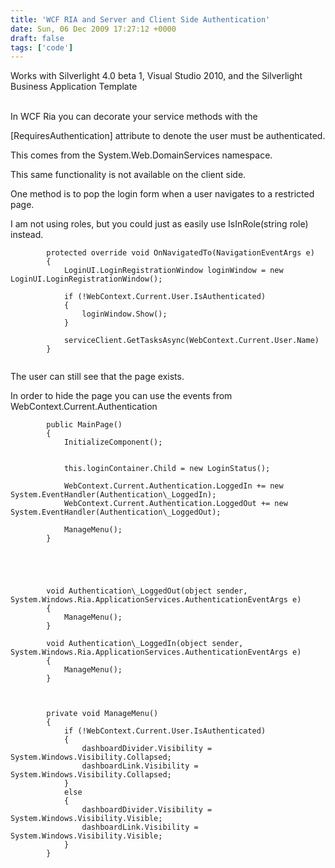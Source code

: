 ```yaml
---
title: 'WCF RIA and Server and Client Side Authentication'
date: Sun, 06 Dec 2009 17:27:12 +0000
draft: false
tags: ['code']
---
```


Works with Silverlight 4.0 beta 1, Visual Studio 2010, and the Silverlight Business Application Template

   
In WCF Ria you can decorate your service methods with the

\[RequiresAuthentication\] attribute to denote the user must be authenticated.

This comes from the System.Web.DomainServices namespace.

This same functionality is not available on the client side.

One method is to pop the login form when a user navigates to a restricted page.

I am not using roles, but you could just as easily use IsInRole(string role) instead.

```
        protected override void OnNavigatedTo(NavigationEventArgs e)
        {
            LoginUI.LoginRegistrationWindow loginWindow = new LoginUI.LoginRegistrationWindow();

            if (!WebContext.Current.User.IsAuthenticated)
            {
                loginWindow.Show();
            }

            serviceClient.GetTasksAsync(WebContext.Current.User.Name)
        }


```

The user can still see that the page exists.

In order to hide the page you can use the events from WebContext.Current.Authentication

```
        public MainPage()
        {
            InitializeComponent();
            
            
            this.loginContainer.Child = new LoginStatus();

            WebContext.Current.Authentication.LoggedIn += new System.EventHandler(Authentication\_LoggedIn);
            WebContext.Current.Authentication.LoggedOut += new System.EventHandler(Authentication\_LoggedOut);

            ManageMenu();
        }





        void Authentication\_LoggedOut(object sender, System.Windows.Ria.ApplicationServices.AuthenticationEventArgs e)
        {
            ManageMenu();
        }

        void Authentication\_LoggedIn(object sender, System.Windows.Ria.ApplicationServices.AuthenticationEventArgs e)
        {
            ManageMenu();
        }



        private void ManageMenu()
        {
            if (!WebContext.Current.User.IsAuthenticated)
            {
                dashboardDivider.Visibility = System.Windows.Visibility.Collapsed;
                dashboardLink.Visibility = System.Windows.Visibility.Collapsed;
            }
            else
            {
                dashboardDivider.Visibility = System.Windows.Visibility.Visible;
                dashboardLink.Visibility = System.Windows.Visibility.Visible;
            }
        }




```
